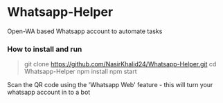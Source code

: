 # Whatsapp-Helper

Open-WA based Whatsapp account to automate tasks

### How to install and run

> git clone https://github.com/NasirKhalid24/Whatsapp-Helper.git
> cd Whatsapp-Helper
> npm install
> npm start

Scan the QR code using the 'Whatsapp Web' feature - this will turn your whatsapp account in to a bot
